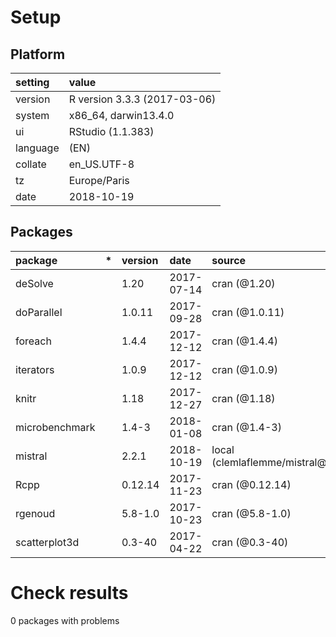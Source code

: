 # Setup

## Platform

|setting  |value                        |
|:--------|:----------------------------|
|version  |R version 3.3.3 (2017-03-06) |
|system   |x86_64, darwin13.4.0         |
|ui       |RStudio (1.1.383)            |
|language |(EN)                         |
|collate  |en_US.UTF-8                  |
|tz       |Europe/Paris                 |
|date     |2018-10-19                   |

## Packages

|package        |*  |version |date       |source                          |
|:--------------|:--|:-------|:----------|:-------------------------------|
|deSolve        |   |1.20    |2017-07-14 |cran (@1.20)                    |
|doParallel     |   |1.0.11  |2017-09-28 |cran (@1.0.11)                  |
|foreach        |   |1.4.4   |2017-12-12 |cran (@1.4.4)                   |
|iterators      |   |1.0.9   |2017-12-12 |cran (@1.0.9)                   |
|knitr          |   |1.18    |2017-12-27 |cran (@1.18)                    |
|microbenchmark |   |1.4-3   |2018-01-08 |cran (@1.4-3)                   |
|mistral        |   |2.2.1   |2018-10-19 |local (clemlaflemme/mistral@NA) |
|Rcpp           |   |0.12.14 |2017-11-23 |cran (@0.12.14)                 |
|rgenoud        |   |5.8-1.0 |2017-10-23 |cran (@5.8-1.0)                 |
|scatterplot3d  |   |0.3-40  |2017-04-22 |cran (@0.3-40)                  |

# Check results
0 packages with problems


